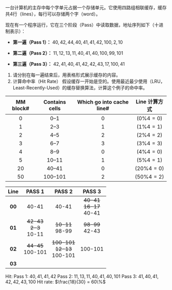 一台计算机的主存中每个字单元占据一个存储单元。它使用四路组相联缓存，缓存共4行（lines），每行可以存储两个字（word）。

现在有一个程序运行，它在三个阶段（Pass）中读取数据，地址序列如下（十进制表示）：

- **第一遍（Pass 1）：** $40, 42, 44, 40, 41, 41, 42, 100, 2, 10$
    
- **第二遍（Pass 2）：** $11, 12, 13, 11, 40, 41, 40, 100, 99, 101$
    
- **第三遍（Pass 3）：** $42, 41, 40, 41, 42, 42, 43, 17, 100, 41$
    

1. 请分别在每一遍结束后，用表格形式展示缓存的内容。
2. 计算命中率（Hit Rate）  假设缓存一开始是空的。使用最近最少使用（LRU，Least-Recently-Used）的缓存替换算法，计算这个例子的命中率。

| **MM block#** | **Contains cells** | **Which go into cache line#** |  **Line 计算方式**  |
| :-----------: | :----------------: | :---------------------------: | :-----------------: |
|      $0$      |       $0–1$        |              $0$              |  $(0 \% 4 = 0)$     |
|      $1$      |       $2–3$        |              $1$              |  $(1 \% 4 = 1)$     |
|      $2$      |       $4–5$        |              $2$              |  $(2 \% 4 = 2)$     |
|      $3$      |       $6–7$        |              $3$              |  $(3 \% 4 = 3)$     |
|      $4$      |       $8–9$        |              $0$              |  $(4 \% 4 = 0)$     |
|      $5$      |      $10–11$       |              $1$              |  $(5 \% 4 = 1)$     |
|     $20$      |      $40–41$       |              $0$              |  $(20 \% 4 = 0)$    |
|     $50$      |     $100–101$      |              $2$              |  $(50 \% 4 = 2)$    |

| **Line** |          **PASS 1**           |             **PASS 2**              |           **PASS 3**            |
| :------: | :---------------------------: | :---------------------------------: | :-----------------------------: |
|  **00**  |             40-41             |                40-41                | ~~40-41~~<br>~~16-17~~<br>40-41 |
|  **01**  | ~~42-43~~<br>~~2-3~~<br>10-11 |         ~~10-11~~<br>98-99          |       ~~98-99~~<br>42-43        |
|  **02**  |     ~~44-45~~<br>100-101      | ~~100-101~~<br>~~12-13~~<br>100-101 |             100-101             |
|  **03**  |                               |                                     |                                 |
Hit:
Pass 1: $40, 41, 41, 42$
Pass 2: $11, 13, 11, 40, 41, 40, 101$
Pass 3: $41, 40, 41, 42, 42, 43, 100$
Hit rate: $\frac{18}{30} = 60\%$